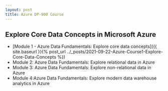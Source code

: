 ```yaml
---
layout: post
title: Azure DP-900 Course
---
```

## Explore Core Data Concepts in Microsoft Azure
* [Module 1 - Azure Data Fundamentals: Explore core data concepts]({{ site.baseurl }}{% post_url ../_posts/2021-09-22-Azure-Course1-Explore-Core-Data-Concepts %})
* Module 2: Azure Data Fundamentals: Explore relational data in Azure
* Module 3: Azure Data Fundamentals: Explore non-relational data in Azure
* Module 4:Azure Data Fundamentals: Explore modern data warehouse analytics in Azure


